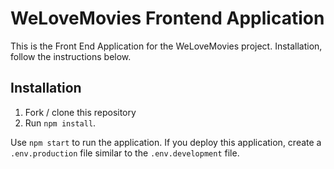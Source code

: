 # WeLoveMovies Frontend Application

This is the Front End Application for the WeLoveMovies project. Installation, follow the instructions below.

## Installation

1. Fork / clone this repository
1. Run `npm install`.

Use `npm start` to run the application. If you deploy this application, create a `.env.production` file similar to the `.env.development` file.
